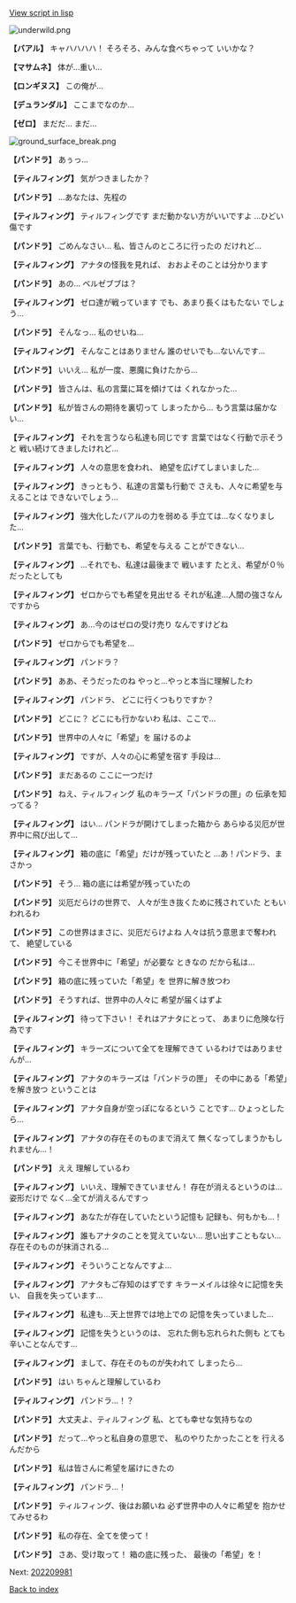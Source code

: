 [View script in lisp](../scripts/202209970.txt)

![underwild.png](../images/backgrounds/underwild.png)

**【バアル】**
キャハハハハ！
そろそろ、みんな食べちゃって
いいかな？

**【マサムネ】**
体が…重い…

**【ロンギヌス】**
この俺が…

**【デュランダル】**
ここまでなのか…

**【ゼロ】**
まだだ…
まだ…

![ground_surface_break.png](../images/backgrounds/ground_surface_break.png)

**【パンドラ】**
あぅっ…

**【ティルフィング】**
気がつきましたか？

**【パンドラ】**
…あなたは、先程の

**【ティルフィング】**
ティルフィングです
まだ動かない方がいいですよ
…ひどい傷です

**【パンドラ】**
ごめんなさい…
私、皆さんのところに行ったの
だけれど…

**【ティルフィング】**
アナタの怪我を見れば、
おおよそのことは分かります

**【パンドラ】**
あの…
ベルゼブブは？

**【ティルフィング】**
ゼロ達が戦っています
でも、あまり長くはもたない
でしょう…

**【パンドラ】**
そんなっ…
私のせいね…

**【ティルフィング】**
そんなことはありません
誰のせいでも…ないんです…

**【パンドラ】**
いいえ…
私が一度、悪魔に負けたから…

**【パンドラ】**
皆さんは、私の言葉に耳を傾けては
くれなかった…

**【パンドラ】**
私が皆さんの期待を裏切って
しまったから…
もう言葉は届かない…

**【ティルフィング】**
それを言うなら私達も同じです
言葉ではなく行動で示そうと
戦い続けてきましたけれど…

**【ティルフィング】**
人々の意思を食われ、
絶望を広げてしまいました…

**【ティルフィング】**
きっともう、私達の言葉も行動で
さえも、人々に希望を与えることは
できないでしょう…

**【ティルフィング】**
強大化したバアルの力を弱める
手立ては…なくなりました…

**【パンドラ】**
言葉でも、行動でも、希望を与える
ことができない…

**【ティルフィング】**
…それでも、私達は最後まで
戦います
たとえ、希望が０％だったとしても

**【ティルフィング】**
ゼロからでも希望を見出せる
それが私達…人間の強さなんですから

**【ティルフィング】**
あ…今のはゼロの受け売り
なんですけどね

**【パンドラ】**
ゼロからでも希望を…

**【ティルフィング】**
パンドラ？

**【パンドラ】**
ああ、そうだったのね
やっと…やっと本当に理解したわ

**【ティルフィング】**
パンドラ、
どこに行くつもりですか？

**【パンドラ】**
どこに？
どこにも行かないわ
私は、ここで…

**【パンドラ】**
世界中の人々に「希望」を
届けるのよ

**【ティルフィング】**
ですが、人々の心に希望を宿す
手段は…

**【パンドラ】**
まだあるの
ここに一つだけ

**【パンドラ】**
ねえ、ティルフィング
私のキラーズ「パンドラの匣」の
伝承を知ってる？

**【ティルフィング】**
はい…
パンドラが開けてしまった箱から
あらゆる災厄が世界中に飛び出して…

**【ティルフィング】**
箱の底に「希望」だけが残っていたと
…あ！パンドラ、まさかっ

**【パンドラ】**
そう…
箱の底には希望が残っていたの

**【パンドラ】**
災厄だらけの世界で、
人々が生き抜くために残されていた
ともいわれるわ

**【パンドラ】**
この世界はまさに、災厄だらけよね
人々は抗う意思まで奪われて、
絶望している

**【パンドラ】**
今こそ世界中に「希望」が必要な
ときなの
だから私は…

**【パンドラ】**
箱の底に残っていた「希望」を
世界に解き放つわ

**【パンドラ】**
そうすれば、世界中の人々に
希望が届くはずよ

**【ティルフィング】**
待って下さい！
それはアナタにとって、
あまりに危険な行為です

**【ティルフィング】**
キラーズについて全てを理解できて
いるわけではありませんが…

**【ティルフィング】**
アナタのキラーズは「パンドラの匣」
その中にある「希望」を解き放つ
ということは

**【ティルフィング】**
アナタ自身が空っぽになるという
ことです…
ひょっとしたら…

**【ティルフィング】**
アナタの存在そのものまで消えて
無くなってしまうかもしれません…！

**【パンドラ】**
ええ
理解しているわ

**【ティルフィング】**
いいえ、理解できていません！
存在が消えるというのは…姿形だけで
なく…全てが消えるんですっ

**【ティルフィング】**
あなたが存在していたという記憶も
記録も、何もかも…！

**【ティルフィング】**
誰もアナタのことを覚えていない…
思い出すこともない…
存在そのものが抹消される…

**【ティルフィング】**
そういうことなんですよ…

**【ティルフィング】**
アナタもご存知のはずです
キラーメイルは徐々に記憶を失い、
自我を失っています…

**【ティルフィング】**
私達も…天上世界では地上での
記憶を失っていました…

**【ティルフィング】**
記憶を失うというのは、
忘れた側も忘れられた側も
とても辛いことなんです…

**【ティルフィング】**
まして、存在そのものが失われて
しまったら…

**【パンドラ】**
はい
ちゃんと理解しているわ

**【ティルフィング】**
パンドラ…！？

**【パンドラ】**
大丈夫よ、ティルフィング
私、とても幸せな気持ちなの

**【パンドラ】**
だって…やっと私自身の意思で、
私のやりたかったことを
行えるんだから

**【パンドラ】**
私は皆さんに希望を届けにきたの

**【ティルフィング】**
パンドラ…！

**【パンドラ】**
ティルフィング、後はお願いね
必ず世界中の人々に希望を
抱かせてみせるわ

**【パンドラ】**
私の存在、全てを使って！

**【パンドラ】**
さあ、受け取って！
箱の底に残った、
最後の「希望」を！


Next: [202209981](202209981.md)

[Back to index](index.md)
